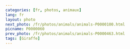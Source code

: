 ```yaml
---
categories: [fr, photos, animaux]
lang: fr
layout: photo
next_photo: /fr/photos/animals/animals-P0000100.html
picname: P0000060
prev_photo: /fr/photos/animals/animals-P0000463.html
tags: [Giraffe]
---
```

